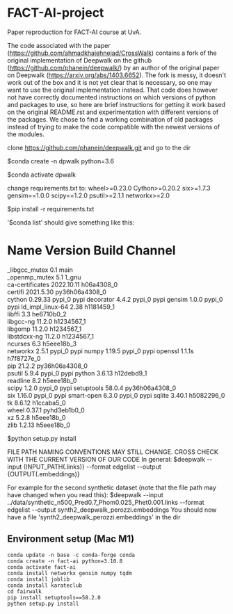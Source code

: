 # FACT-AI-project
Paper reproduction for FACT-AI course at UvA.


The code associated with the paper (https://github.com/ahmadkhajehnejad/CrossWalk) contains a fork of the original implementation of Deepwalk on the github (https://github.com/phanein/deepwalk/) by an author of the original paper on Deepwalk (https://arxiv.org/abs/1403.6652). The fork is messy, it doesn't work out of the box and it is not yet clear that is necessary, so one may want to use the original implementation instead. That code does however not have correctly documented instructions on which versions of python and packages to use, so here are brief instructions for getting it work based on the original README.rst and experimentation with different versions of the packages. We chose to find a working combination of old packages instead of trying to make the code compatible with the newest versions of the modules.

clone https://github.com/phanein/deepwalk.git and go to the dir

$conda create -n dpwalk python=3.6

$conda activate dpwalk

change requirements.txt to: 
wheel>=0.23.0
Cython>=0.20.2
six>=1.7.3
gensim==1.0.0
scipy==1.2.0
psutil>=2.1.1
networkx>=2.0

$pip install -r requirements.txt

'$conda list' should give something like this:
# Name                    Version                   Build  Channel
_libgcc_mutex             0.1                        main  
_openmp_mutex             5.1                       1_gnu  
ca-certificates           2022.10.11           h06a4308_0  
certifi                   2021.5.30        py36h06a4308_0  
cython                    0.29.33                  pypi_0    pypi
decorator                 4.4.2                    pypi_0    pypi
gensim                    1.0.0                    pypi_0    pypi
ld_impl_linux-64          2.38                 h1181459_1  
libffi                    3.3                  he6710b0_2  
libgcc-ng                 11.2.0               h1234567_1  
libgomp                   11.2.0               h1234567_1  
libstdcxx-ng              11.2.0               h1234567_1  
ncurses                   6.3                  h5eee18b_3  
networkx                  2.5.1                    pypi_0    pypi
numpy                     1.19.5                   pypi_0    pypi
openssl                   1.1.1s               h7f8727e_0  
pip                       21.2.2           py36h06a4308_0  
psutil                    5.9.4                    pypi_0    pypi
python                    3.6.13               h12debd9_1  
readline                  8.2                  h5eee18b_0  
scipy                     1.2.0                    pypi_0    pypi
setuptools                58.0.4           py36h06a4308_0  
six                       1.16.0                   pypi_0    pypi
smart-open                6.3.0                    pypi_0    pypi
sqlite                    3.40.1               h5082296_0  
tk                        8.6.12               h1ccaba5_0  
wheel                     0.37.1             pyhd3eb1b0_0  
xz                        5.2.8                h5eee18b_0  
zlib                      1.2.13               h5eee18b_0 

$python setup.py install

FILE PATH NAMING CONVENTIONS MAY STILL CHANGE. CROSS CHECK WITH THE CURRENT VERSION OF OUR CODE
In general:
$deepwalk --input {INPUT_PATH(.links)} --format edgelist --output {OUTPUT(.embeddings)}

For example for the second synthetic dataset (note that the file path may have changed when you read this):
$deepwalk --input ../data/synthetic_n500_Pred0.7_Phom0.025_Phet0.001.links --format edgelist --output synth2_deepwalk_perozzi.embeddings
You should now have a file 'synth2_deepwalk_perozzi.embeddings' in the dir


## Environment setup (Mac M1)

```
conda update -n base -c conda-forge conda
conda create -n fact-ai python=3.10.8
conda activate fact-ai
conda install networkx gensim numpy tqdm 
conda install joblib
conda install karateclub
cd fairwalk
pip install setuptools==58.2.0
python setup.py install
```